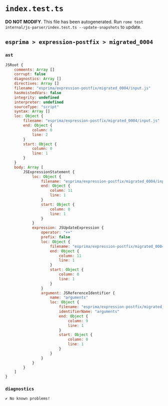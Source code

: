 # `index.test.ts`

**DO NOT MODIFY**. This file has been autogenerated. Run `rome test internal/js-parser/index.test.ts --update-snapshots` to update.

## `esprima > expression-postfix > migrated_0004`

### `ast`

```javascript
JSRoot {
	comments: Array []
	corrupt: false
	diagnostics: Array []
	directives: Array []
	filename: "esprima/expression-postfix/migrated_0004/input.js"
	hasHoistedVars: false
	integrity: undefined
	interpreter: undefined
	sourceType: "script"
	syntax: Array []
	loc: Object {
		filename: "esprima/expression-postfix/migrated_0004/input.js"
		end: Object {
			column: 0
			line: 2
		}
		start: Object {
			column: 0
			line: 1
		}
	}
	body: Array [
		JSExpressionStatement {
			loc: Object {
				filename: "esprima/expression-postfix/migrated_0004/input.js"
				end: Object {
					column: 11
					line: 1
				}
				start: Object {
					column: 0
					line: 1
				}
			}
			expression: JSUpdateExpression {
				operator: "++"
				prefix: false
				loc: Object {
					filename: "esprima/expression-postfix/migrated_0004/input.js"
					end: Object {
						column: 11
						line: 1
					}
					start: Object {
						column: 0
						line: 1
					}
				}
				argument: JSReferenceIdentifier {
					name: "arguments"
					loc: Object {
						filename: "esprima/expression-postfix/migrated_0004/input.js"
						identifierName: "arguments"
						end: Object {
							column: 9
							line: 1
						}
						start: Object {
							column: 0
							line: 1
						}
					}
				}
			}
		}
	]
}
```

### `diagnostics`

```
✔ No known problems!

```
